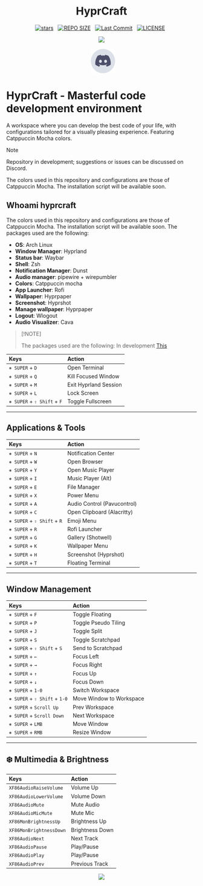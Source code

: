 <h1 align="center">HyprCraft   </h1>
<div align="center">
<p>
<a href="https://github.com/zephardev/hyprcraft/stargazers"><img src="https://img.shields.io/github/stars/zephardev/hyprcraft?style=for-the-badge&logo=starship&color=C9CBFF&logoColor=C9CBFF&labelColor=302D41" alt="stars"><a>&nbsp;&nbsp;
<!-- <a href="https://github.com/zephardev/hyprcraft/"><img src="https://img.shields.io/github/repo-size/zephardev/hyprcraft?style=for-the-badge&logo=hyprland&logoColor=f9e2af&label=Size&labelColor=302D41&color=f9e2af" alt="REPO SIZE"></a>&nbsp;&nbsp; -->
<a href="https://github.com/zephardev/hyprcraft/"><img src="https://img.shields.io/github/forks/zephardev/hyprcraft?style=for-the-badge&logo=appveyor&logoColor=f9e2af&label=Forks&labelColor=302D41&color=f9e2af" alt="REPO SIZE"></a>&nbsp;&nbsp;
<a href="https://github.com/zephardev/hyprcraft/commits/main/"><img src="https://img.shields.io/github/last-commit/ad1822/hyprdots?style=for-the-badge&logo=github&logoColor=eba0ac&label=Last%20Commit&labelColor=302D41&color=eba0ac" alt="Last Commit"></a>&nbsp;&nbsp;
<a href="https://github.com/zephardev/hyprcraft/blob/main/LICENSE"><img src="https://img.shields.io/github/license/zephardev/hyprcraft?style=for-the-badge&logo=&color=CBA6F7&logoColor=CBA6F7&labelColor=302D41" alt="LICENSE"></a>&nbsp;&nbsp;
</p>
</div>

<p align="center">
  <img src="https://raw.githubusercontent.com/catppuccin/catppuccin/main/assets/palette/macchiato.png" width="400" />
</p>

  <p align="center">
  <img src="https://raw.githubusercontent.com/catppuccin/catppuccin/main/assets/misc/transparent.png" height="1" width="5"/>
    <picture>
      <source srcset="https://raw.githubusercontent.com/catppuccin/catppuccin/main/assets/social/macchiato_discord.svg" width="64" height="64" alt="Discord Logo" media="(prefers-color-scheme: dark)"/>
      <source srcset="https://raw.githubusercontent.com/catppuccin/catppuccin/main/assets/social/latte_discord.svg" width="64" height="64" alt="Discord Logo" media="(prefers-color-scheme: light), (prefers-color-scheme: no-preference)"/>
      <img src="https://raw.githubusercontent.com/catppuccin/catppuccin/main/assets/social/latte_discord.svg" width="64" height="64" alt="Discord Logo"/>
    </picture>
  </a>
</p>

# HyprCraft - Masterful code development environment

A workspace where you can develop the best code of your life, with configurations tailored for a visually pleasing experience. Featuring Catppuccin Mocha colors.

> [!NOTE]
> Repository in development; suggestions or issues can be discussed on Discord.
>
> The colors used in this repository and configurations are those of Catppuccin Mocha. The installation script will be available soon.

## Whoami hyprcraft

The colors used in this repository and configurations are those of Catppuccin Mocha. The installation script will be available soon.
The packages used are the following:

- **OS**: Arch Linux
- **Window Manager**: Hyprland
- **Status bar**: Waybar
- **Shell**: Zsh
- **Notification Manager**: Dunst
- **Audio manager**: pipewire + wirepumbler
- **Colors**: Catppuccin mocha
- **App Launcher**: Rofi
- **Wallpaper**: Hyprpaper
- **Screenshot**: Hyprshot
- **Manage wallpaper**: Hyprpaper
- **Logout**: Wlogout
- **Audio Visualizer**: Cava

>  [!NOTE]
>
> The packages used are the following: In development <a href="https://hyprcraft.netlify.app/">This</a>

|  Keys |  Action |
| :------------------------------ | :---------------------------- |
| `⎈ SUPER` + `D` | Open Terminal |
| `⎈ SUPER` + `Q` | Kill Focused Window |
| `⎈ SUPER` + `M` | Exit Hyprland Session |
| `⎈ SUPER` + `L` | Lock Screen |
| `⎈ SUPER` + `⇧ Shift` + `F` | Toggle Fullscreen |

---

## Applications & Tools

| Keys |   Action |
| :------------------------------ | :---------------------------- |
| `⎈ SUPER` + `N` | Notification Center |
| `⎈ SUPER` + `W` | Open Browser |
| `⎈ SUPER` + `Y` | Open Music Player |
| `⎈ SUPER` + `I` | Music Player (Alt) |
| `⎈ SUPER` + `E` | File Manager |
| `⎈ SUPER` + `X` | Power Menu |
| `⎈ SUPER` + `A` | Audio Control (Pavucontrol) |
| `⎈ SUPER` + `C` | Open Clipboard (Alacritty) |
| `⎈ SUPER` + `⇧ Shift` + `R` | Emoji Menu |
| `⎈ SUPER` + `R` | Rofi Launcher |
| `⎈ SUPER` + `G` | Gallery (Shotwell) |
| `⎈ SUPER` + `K` | Wallpaper Menu |
| `⎈ SUPER` + `H` | Screenshot (Hyprshot) |
| `⎈ SUPER` + `T` | Floating Terminal |

---

## Window Management

|  Keys |  Action |
| :------------------------------ | :---------------------------- |
| `⎈ SUPER` + `F` | Toggle Floating |
| `⎈ SUPER` + `P` | Toggle Pseudo Tiling |
| `⎈ SUPER` + `J` | Toggle Split |
| `⎈ SUPER` + `S` | Toggle Scratchpad |
| `⎈ SUPER` + `⇧ Shift` + `S` | Send to Scratchpad |
| `⎈ SUPER` + `←` | Focus Left |
| `⎈ SUPER` + `→` | Focus Right |
| `⎈ SUPER` + `↑` | Focus Up |
| `⎈ SUPER` + `↓` | Focus Down |
| `⎈ SUPER` + `1-0` | Switch Workspace |
| `⎈ SUPER` + `⇧ Shift` + `1-0` | Move Window to Workspace |
| `⎈ SUPER` + `Scroll Up` | Prev Workspace |
| `⎈ SUPER` + `Scroll Down` | Next Workspace |
| `⎈ SUPER` + `LMB` | Move Window |
| `⎈ SUPER` + `RMB` | Resize Window |

---

## ❄️ Multimedia & Brightness

| Keys | Action |
| :------------------------------ | :---------------------------- |
| `XF86AudioRaiseVolume` | Volume Up |
| `XF86AudioLowerVolume` | Volume Down |
| `XF86AudioMute` | Mute Audio |
| `XF86AudioMicMute` | Mute Mic |
| `XF86MonBrightnessUp` | Brightness Up |
| `XF86MonBrightnessDown` | Brightness Down |
| `XF86AudioNext` | Next Track |
| `XF86AudioPause` | Play/Pause |
| `XF86AudioPlay` | Play/Pause |
| `XF86AudioPrev` | Previous Track |



<p align="center">
  <img src="https://raw.githubusercontent.com/catppuccin/catppuccin/main/assets/footers/gray0_ctp_on_line.svg?sanitize=true" />
</p>































